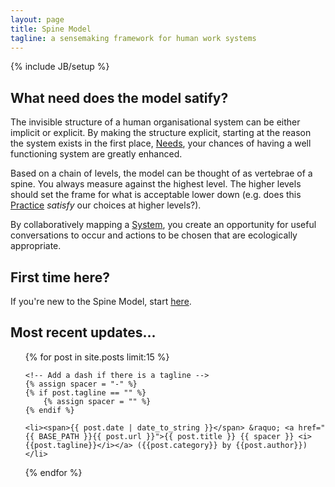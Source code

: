 ```yaml
---
layout: page
title: Spine Model
tagline: a sensemaking framework for human work systems
---
```

{% include JB/setup %}

## What need does the model satify?
The invisible structure of a human organisational system can be either implicit or explicit. By making the structure explicit, starting at the reason the system exists in the first place, [Needs](/Needs.html), your chances of having a well functioning system are greatly enhanced.

Based on a chain of levels, the model can be thought of as vertebrae of a spine. You always measure against the highest level. The higher levels should set the frame for what is acceptable lower down (e.g. does this [Practice](/Practices.html) *satisfy* our choices at higher levels?).

By collaboratively mapping a [System](/FAQ/WhatIsASystem), you create an opportunity for useful conversations to occur and actions to be chosen that are ecologically appropriate.

## First time here?
If you're new to the Spine Model, start [here](/explanation/introduction).

## Most recent updates...
<ul class="posts">
  {% for post in site.posts limit:15 %}
    
    <!-- Add a dash if there is a tagline -->
    {% assign spacer = "-" %}
    {% if post.tagline == "" %}
        {% assign spacer = "" %}
    {% endif %}
    
    <li><span>{{ post.date | date_to_string }}</span> &raquo; <a href="{{ BASE_PATH }}{{ post.url }}">{{ post.title }} {{ spacer }} <i>{{post.tagline}}</i></a> ({{post.category}} by {{post.author}})</li>
  
  {% endfor %}
</ul>

